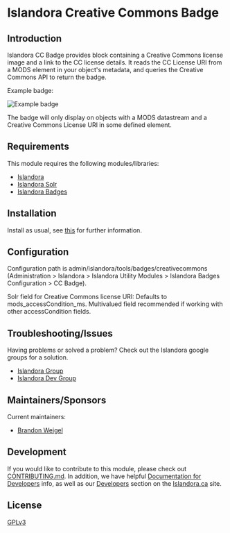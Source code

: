# Islandora Creative Commons Badge

## Introduction

Islandora CC Badge provides block containing a Creative Commons license image and a link to the CC license details.
It reads the CC License URI from a MODS element in your object's metadata, and queries the Creative Commons API to return the badge.

Example badge:

![Example badge](https://licensebuttons.net/l/by-nc-nd/4.0/88x31.png)

The badge will only display on objects with a MODS datastream and a Creative Commons License URI in some defined element.

## Requirements

This module requires the following modules/libraries:

* [Islandora](https://github.com/islandora/islandora)
* [Islandora Solr](https://github.com/islandora/islandora_solr)
* [Islandora Badges](../../)

## Installation

Install as usual, see [this](https://drupal.org/documentation/install/modules-themes/modules-7) for further information.

## Configuration

Configuration path is admin/islandora/tools/badges/creativecommons (Administration > Islandora > Islandora Utility Modules > Islandora Badges Configuration > CC Badge).

Solr field for Creative Commons license URI: Defaults to mods_accessCondition_ms. Multivalued field recommended if working with other accessCondition fields.

## Troubleshooting/Issues

Having problems or solved a problem? Check out the Islandora google groups for a solution.

* [Islandora Group](https://groups.google.com/forum/?hl=en&fromgroups#!forum/islandora)
* [Islandora Dev Group](https://groups.google.com/forum/?hl=en&fromgroups#!forum/islandora-dev)

## Maintainers/Sponsors

Current maintainers:

* [Brandon Weigel](https://github.com/bondjimbond)

## Development

If you would like to contribute to this module, please check out [CONTRIBUTING.md](CONTRIBUTING.md). In addition, we have helpful [Documentation for Developers](https://github.com/Islandora/islandora/wiki#wiki-documentation-for-developers) info, as well as our [Developers](http://islandora.ca/developers) section on the [Islandora.ca](http://islandora.ca) site.

## License

[GPLv3](http://www.gnu.org/licenses/gpl-3.0.txt)
